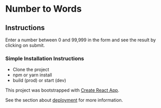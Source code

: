 # Number to Words

## Instructions
Enter a number between 0 and 99,999 in the form and see the result by clicking on submit.

### Simple Installation Instructions
- Clone the project
- npm or yarn install
- build (prod) or start (dev)

This project was bootstrapped with [Create React App](https://github.com/facebook/create-react-app).

See the section about [deployment](https://facebook.github.io/create-react-app/docs/deployment) for more information.
